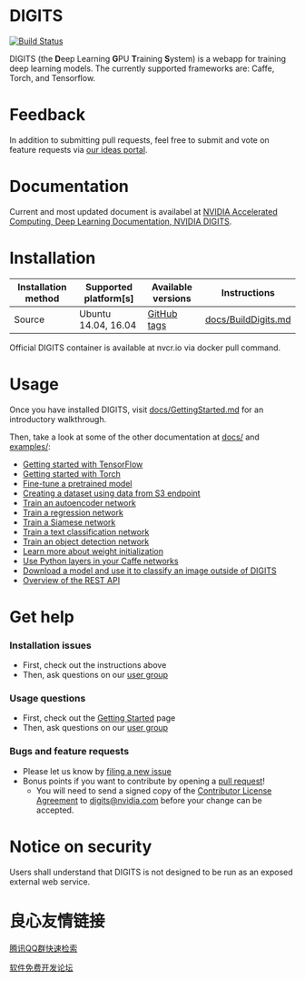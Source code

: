 # DIGITS

[![Build Status](https://travis-ci.org/NVIDIA/DIGITS.svg?branch=master)](https://travis-ci.org/NVIDIA/DIGITS)

DIGITS (the **D**eep Learning **G**PU **T**raining **S**ystem) is a webapp for training deep learning models.
The currently supported frameworks are: Caffe, Torch, and Tensorflow.


# Feedback
In addition to submitting pull requests, feel free to submit and vote on feature requests via [our ideas portal]( https://nvdigits.ideas.aha.io/).


# Documentation

Current and most updated document is availabel at
 [NVIDIA Accelerated Computing, Deep Learning Documentation, NVIDIA DIGITS](https://docs.nvidia.com/deeplearning/digits/index.html).


# Installation

| Installation method | Supported platform[s] | Available versions | Instructions |
| --- | --- | --- | --- |
| Source | Ubuntu 14.04, 16.04 | [GitHub tags](https://github.com/NVIDIA/DIGITS/releases) | [docs/BuildDigits.md](docs/BuildDigits.md) |

Official DIGITS container is available at nvcr.io via docker pull command.

# Usage

Once you have installed DIGITS, visit [docs/GettingStarted.md](docs/GettingStarted.md) for an introductory walkthrough.

Then, take a look at some of the other documentation at [docs/](docs/) and [examples/](examples/):

* [Getting started with TensorFlow](docs/GettingStartedTensorflow.md)
* [Getting started with Torch](docs/GettingStartedTorch.md)
* [Fine-tune a pretrained model](examples/fine-tuning/README.md)
* [Creating a dataset using data from S3 endpoint](examples/s3/README.md)
* [Train an autoencoder network](examples/autoencoder/README.md)
* [Train a regression network](examples/regression/README.md)
* [Train a Siamese network](examples/siamese/README.md)
* [Train a text classification network](examples/text-classification/README.md)
* [Train an object detection network](examples/object-detection/README.md)
* [Learn more about weight initialization](examples/weight-init/README.md)
* [Use Python layers in your Caffe networks](examples/python-layer/README.md)
* [Download a model and use it to classify an image outside of DIGITS](examples/classification/README.md)
* [Overview of the REST API](docs/API.md)

# Get help

### Installation issues
* First, check out the instructions above
* Then, ask questions on our [user group](https://groups.google.com/d/forum/digits-users)

### Usage questions
* First, check out the [Getting Started](docs/GettingStarted.md) page
* Then, ask questions on our [user group](https://groups.google.com/d/forum/digits-users)

### Bugs and feature requests
* Please let us know by [filing a new issue](https://github.com/NVIDIA/DIGITS/issues/new)
* Bonus points if you want to contribute by opening a [pull request](https://help.github.com/articles/using-pull-requests/)!
  * You will need to send a signed copy of the [Contributor License Agreement](CLA) to digits@nvidia.com before your change can be accepted.

# Notice on security
 Users shall understand that DIGITS is not designed to be run as an exposed external web service.


 # 良心友情链接

[腾讯QQ群快速检索](http://u.720life.cn/s/8cf73f7c)

[软件免费开发论坛](http://u.720life.cn/s/bbb01dc0)